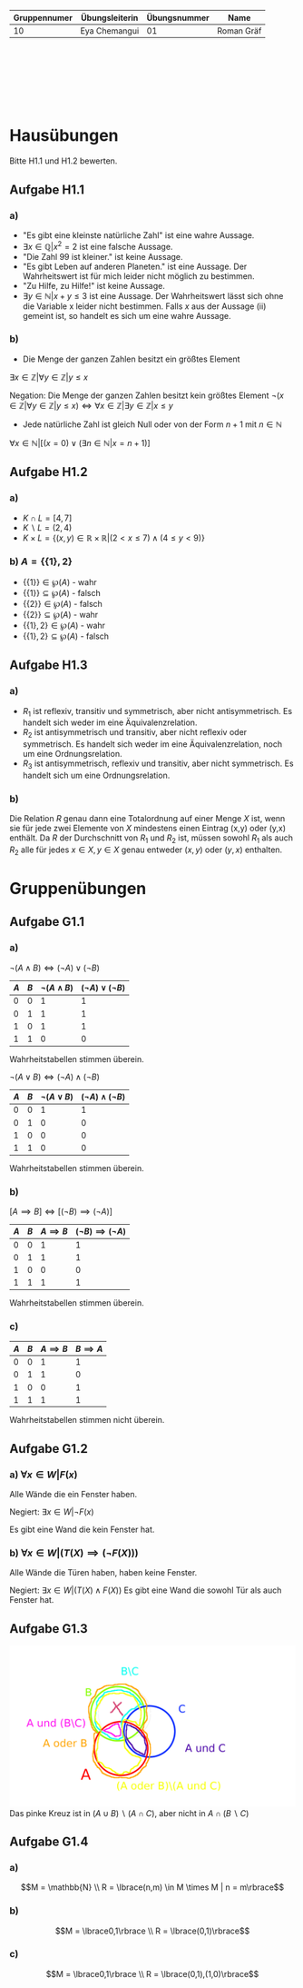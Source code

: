 |Gruppennumer|Übungsleiterin|Übungsnummer|Name|
|---|---|---|---|
|10|Eya Chemangui|01|Roman Gräf|

<br><br><br><br><br><br>

# Hausübungen
Bitte H1.1 und H1.2 bewerten.


## Aufgabe H1.1
### a)

 - "Es gibt eine kleinste natürliche Zahl" ist eine wahre Aussage.
 - $\exists x \in \mathbb{Q} | x^2 = 2$ ist eine falsche Aussage.
 - "Die Zahl 99 ist kleiner." ist keine Aussage.
 - "Es gibt Leben auf anderen Planeten." ist eine Aussage. Der Wahrheitswert ist für mich leider nicht möglich zu bestimmen.
 - "Zu Hilfe, zu Hilfe!" ist keine Aussage.
 - $\exists y\in \mathbb{N} | x + y \leq 3$ ist eine Aussage. Der Wahrheitswert lässt sich ohne die Variable x leider nicht bestimmen. Falls $x$ aus der Aussage (ii) gemeint ist, so handelt es sich um eine wahre Aussage.


### b)

 - Die Menge der ganzen Zahlen besitzt ein größtes Element

$\exists x \in \mathbb{Z} | \forall y \in \mathbb{Z} | y \leq x$

Negation: Die Menge der ganzen Zahlen besitzt kein größtes Element
$\neg (x \in \mathbb{Z} | \forall y \in \mathbb{Z} | y \leq x) \iff \forall x \in \mathbb{Z} | \exists y \in \mathbb{Z} | x \leq y$

 -  Jede natürliche Zahl ist gleich Null oder von der Form $n+1$ mit $n\in\mathbb{N}$

$\forall x \in \mathbb{N} | [(x = 0) \lor(\exists n \in \mathbb{N}|x = n + 1)]$

## Aufgabe H1.2

### a)

 - $K\cap L = [4,7]$
 - $K\backslash L = (2,4)$
 - $K\times L = \lbrace(x,y)\in \mathbb{R}\times\mathbb{R}|(2<x\le 7)\land(4\le y < 9)\rbrace$

### b) $A = \lbrace\lbrace 1\rbrace,2\rbrace$

 - $\lbrace\lbrace 1\rbrace\rbrace \in \wp(A)$ - wahr
 - $\lbrace\lbrace 1\rbrace\rbrace \subseteq \wp(A)$ - falsch
 - $\lbrace\lbrace 2\rbrace\rbrace \in \wp(A)$ - falsch
 - $\lbrace\lbrace 2\rbrace\rbrace \subseteq \wp(A)$ - wahr
 - $\lbrace\lbrace 1\rbrace,2\rbrace \in \wp(A)$ - wahr
 - $\lbrace\lbrace 1\rbrace,2\rbrace \subseteq \wp(A)$ - falsch

## Aufgabe H1.3

### a)

 - $R_1$ ist reflexiv, transitiv und symmetrisch, aber nicht antisymmetrisch. Es handelt sich weder im eine Äquivalenzrelation.
 - $R_2$ ist antisymmetrisch und transitiv, aber nicht reflexiv oder symmetrisch. Es handelt sich weder im eine Äquivalenzrelation, noch um eine Ordnungsrelation.
 - $R_3$ ist antisymmetrisch, reflexiv und transitiv, aber nicht symmetrisch. Es handelt sich um eine Ordnungsrelation.


### b)

Die Relation $R$ genau dann eine Totalordnung auf einer Menge $X$ ist, wenn sie für jede zwei Elemente von $X$ mindestens einen Eintrag (x,y) oder (y,x) enthält. Da $R$ der Durchschnitt von $R_1$ und $R_2$ ist, müssen sowohl $R_1$ als auch $R_2$ alle für jedes $x\in X,y\in X$ genau entweder $(x,y)$ oder $(y,x)$ enthalten.

# Gruppenübungen


## Aufgabe G1.1

### a)
$\neg(A\land B)\iff (\neg A) \lor (\neg B)$

|$A$|$B$|$\neg(A\land B)$|$(\neg A) \lor (\neg B)$
|---|---|---|---|
| 0 | 0 | 1 | 1 |
| 0 | 1 | 1 | 1 |
| 1 | 0 | 1 | 1 |
| 1 | 1 | 0 | 0 |
Wahrheitstabellen stimmen überein.

$\neg(A\lor B)\iff (\neg A) \land (\neg B)$

|$A$|$B$|$\neg(A\lor B)$ | $(\neg A) \land (\neg B)$|
|---|---|---|---|
| 0 | 0 | 1 | 1 |
| 0 | 1 | 0 | 0 |
| 1 | 0 | 0 | 0 |
| 1 | 1 | 0 | 0 |
Wahrheitstabellen stimmen überein.

### b)
$[A\implies B]\iff [(\neg B)\implies(\neg A)]$

|$A$|$B$ | $A \implies B$ | $(\neg B)\implies(\neg A)$ |
|---|---|---|---|
| 0 | 0 | 1 | 1 |
| 0 | 1 | 1 | 1 |
| 1 | 0 | 0 | 0 |
| 1 | 1 | 1 | 1 |
Wahrheitstabellen stimmen überein.

### c)

|$A$|$B$|$A \implies B$|$B\implies A$|
|---|---|---|---|
| 0 | 0 | 1 | 1 |
| 0 | 1 | 1 | 0 |
| 1 | 0 | 0 | 1 |
| 1 | 1 | 1 | 1 |
Wahrheitstabellen stimmen nicht überein.

## Aufgabe G1.2

### a) $\forall x \in W  | F(x)$
Alle Wände die ein Fenster haben.

Negiert:
$\exists x \in W | \neg F(x)$

Es gibt eine Wand die kein Fenster hat.

### b) $\forall x \in W | (T(X)\implies(\neg F(X)))$
Alle Wände die Türen haben, haben keine Fenster.

Negiert:
$\exists x \in W | (T(X)\land  F(X))$
Es gibt eine Wand die sowohl Tür als auch Fenster hat.

## Aufgabe G1.3
![Venn Diagram](Uebung01VennDiagram.png)
Das pinke Kreuz ist in $(A\cup B)\backslash(A\cap C)$, aber nicht in $A \cap(B\backslash C)$

## Aufgabe G1.4

### a)
$$M = \mathbb{N} \\
R = \lbrace(n,m) \in M \times M | n = m\rbrace$$

### b)
$$M = \lbrace0,1\rbrace \\
R = \lbrace(0,1)\rbrace$$

### c)
$$M = \lbrace0,1\rbrace \\
R = \lbrace(0,1),(1,0)\rbrace$$
